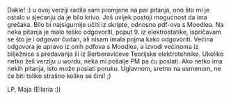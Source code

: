 Dakle! :) u ovoj verziji radila sam promjene na par pitanja, ono što mi je ostalo u sjećanju da je bilo krivo.
Još uvijek postoji mogućnost da ima grešaka. Bilo bi najsigurnije učiti iz skripte, odnosno pdf-ova s Moodlea.
Na neka pitanja je malo teško odgovoriti, poput 9. iz elektrostatike, ispričavam se što je i odgovor čudan, ali
nisam imala pojma kako odgovoriti. Većina odgovora je upravo iz onih pdfova s Moodlea, a izvodi većinoma iz
bilježnice s predavanja ili iz Berberovićeve Teorijske elektrotehnike. 
Ukoliko netko želi verziju u wordu, neka mi pošalje PM pa ću poslati. Ako netko ima nekih pitanja, 
isto može poslati poruku.
Uglavnom, sretno na usmenom, ne će biti toliko strašno koliko se čini! ;)

LP,
Maja (Ellaria :))